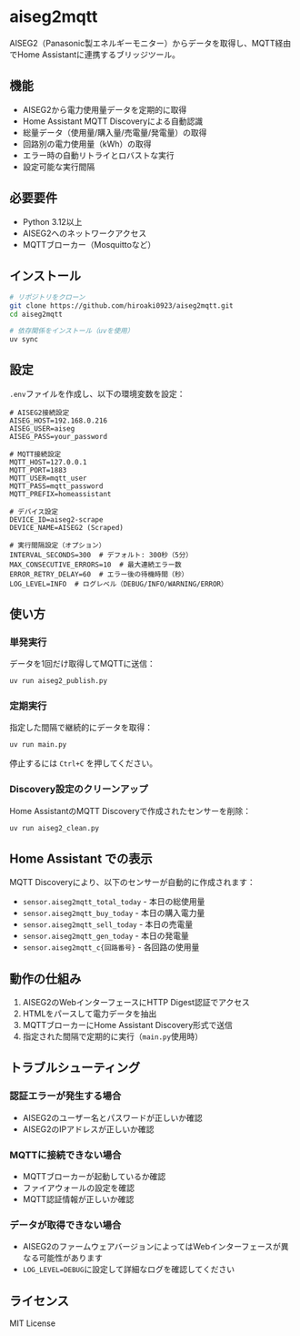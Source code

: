 # aiseg2mqtt

AISEG2（Panasonic製エネルギーモニター）からデータを取得し、MQTT経由でHome Assistantに連携するブリッジツール。

## 機能

- AISEG2から電力使用量データを定期的に取得
- Home Assistant MQTT Discoveryによる自動認識
- 総量データ（使用量/購入量/売電量/発電量）の取得
- 回路別の電力使用量（kWh）の取得
- エラー時の自動リトライとロバストな実行
- 設定可能な実行間隔

## 必要要件

- Python 3.12以上
- AISEG2へのネットワークアクセス
- MQTTブローカー（Mosquittoなど）

## インストール

```bash
# リポジトリをクローン
git clone https://github.com/hiroaki0923/aiseg2mqtt.git
cd aiseg2mqtt

# 依存関係をインストール（uvを使用）
uv sync
```

## 設定

`.env`ファイルを作成し、以下の環境変数を設定：

```env
# AISEG2接続設定
AISEG_HOST=192.168.0.216
AISEG_USER=aiseg
AISEG_PASS=your_password

# MQTT接続設定
MQTT_HOST=127.0.0.1
MQTT_PORT=1883
MQTT_USER=mqtt_user
MQTT_PASS=mqtt_password
MQTT_PREFIX=homeassistant

# デバイス設定
DEVICE_ID=aiseg2-scrape
DEVICE_NAME=AISEG2 (Scraped)

# 実行間隔設定（オプション）
INTERVAL_SECONDS=300  # デフォルト: 300秒（5分）
MAX_CONSECUTIVE_ERRORS=10  # 最大連続エラー数
ERROR_RETRY_DELAY=60  # エラー後の待機時間（秒）
LOG_LEVEL=INFO  # ログレベル（DEBUG/INFO/WARNING/ERROR）
```

## 使い方

### 単発実行

データを1回だけ取得してMQTTに送信：

```bash
uv run aiseg2_publish.py
```

### 定期実行

指定した間隔で継続的にデータを取得：

```bash
uv run main.py
```

停止するには `Ctrl+C` を押してください。

### Discovery設定のクリーンアップ

Home AssistantのMQTT Discoveryで作成されたセンサーを削除：

```bash
uv run aiseg2_clean.py
```

## Home Assistant での表示

MQTT Discoveryにより、以下のセンサーが自動的に作成されます：

- `sensor.aiseg2mqtt_total_today` - 本日の総使用量
- `sensor.aiseg2mqtt_buy_today` - 本日の購入電力量
- `sensor.aiseg2mqtt_sell_today` - 本日の売電量
- `sensor.aiseg2mqtt_gen_today` - 本日の発電量
- `sensor.aiseg2mqtt_c{回路番号}` - 各回路の使用量

## 動作の仕組み

1. AISEG2のWebインターフェースにHTTP Digest認証でアクセス
2. HTMLをパースして電力データを抽出
3. MQTTブローカーにHome Assistant Discovery形式で送信
4. 指定された間隔で定期的に実行（`main.py`使用時）

## トラブルシューティング

### 認証エラーが発生する場合

- AISEG2のユーザー名とパスワードが正しいか確認
- AISEG2のIPアドレスが正しいか確認

### MQTTに接続できない場合

- MQTTブローカーが起動しているか確認
- ファイアウォールの設定を確認
- MQTT認証情報が正しいか確認

### データが取得できない場合

- AISEG2のファームウェアバージョンによってはWebインターフェースが異なる可能性があります
- `LOG_LEVEL=DEBUG`に設定して詳細なログを確認してください

## ライセンス

MIT License
